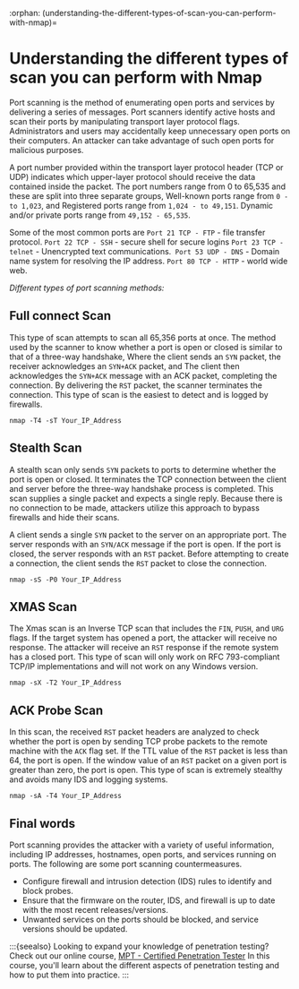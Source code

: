 :orphan:
(understanding-the-different-types-of-scan-you-can-perform-with-nmap)=

# Understanding the different types of scan you can perform with Nmap

Port scanning is the method of enumerating open ports and services by delivering a series of messages. Port scanners identify active hosts and scan their ports by manipulating transport layer protocol flags. Administrators and users may accidentally keep unnecessary open ports on their computers. An attacker can take advantage of such open ports for malicious purposes.

A port number provided within the transport layer protocol header (TCP or UDP) indicates which upper-layer protocol should receive the data contained inside the packet. The port numbers range from 0 to 65,535 and these are split into three separate groups, Well-known ports range from `0 - to 1,023`, and Registered ports range from `1,024 - to 49,151`. Dynamic and/or private ports range from `49,152 - 65,535`.

Some of the most common ports are `Port 21 TCP - FTP` - file transfer protocol. `Port 22 TCP - SSH` - secure shell for secure logins `Port 23 TCP - telnet` - Unencrypted text communications.` Port 53 UDP - DNS` - Domain name system for resolving the IP address. `Port 80 TCP - HTTP` - world wide web.

_Different types of port scanning methods:_

## Full connect Scan

This type of scan attempts to scan all 65,356 ports at once. The method used by the scanner to know whether a port is open or closed is similar to that of a three-way handshake, Where the client sends an `SYN` packet, the receiver acknowledges an `SYN+ACK` packet, and The client then acknowledges the `SYN+ACK` message with an ACK packet, completing the connection. By delivering the `RST` packet, the scanner terminates the connection. This type of scan is the easiest to detect and is logged by firewalls.

`nmap -T4 -sT Your_IP_Address`

## Stealth Scan

A stealth scan only sends `SYN` packets to ports to determine whether the port is open or closed. It terminates the TCP connection between the client and server before the three-way handshake process is completed. This scan supplies a single packet and expects a single reply. Because there is no connection to be made, attackers utilize this approach to bypass firewalls and hide their scans.

A client sends a single `SYN` packet to the server on an appropriate port. The server responds with an `SYN/ACK` message if the port is open. If the port is closed, the server responds with an `RST` packet. Before attempting to create a connection, the client sends the `RST` packet to close the connection.

`nmap -sS -P0 Your_IP_Address`

## XMAS Scan

The Xmas scan is an Inverse TCP scan that includes the `FIN`, `PUSH`, and `URG` flags. If the target system has opened a port, the attacker will receive no response. The attacker will receive an `RST` response if the remote system has a closed port. This type of scan will only work on RFC 793-compliant TCP/IP implementations and will not work on any Windows version.

`nmap -sX -T2 Your_IP_Address`

## ACK Probe Scan

In this scan, the received `RST` packet headers are analyzed to check whether the port is open by sending TCP probe packets to the remote machine with the `ACK` flag set. If the TTL value of the `RST` packet is less than 64, the port is open. If the window value of an `RST` packet on a given port is greater than zero, the port is open. This type of scan is extremely stealthy and avoids many IDS and logging systems.

`nmap -sA -T4 Your_IP_Address`

## Final words

Port scanning provides the attacker with a variety of useful information, including IP addresses, hostnames, open ports, and services running on ports. The following are some port scanning countermeasures.

- Configure firewall and intrusion detection (IDS) rules to identify and block probes.
- Ensure that the firmware on the router, IDS, and firewall is up to date with the most recent releases/versions.
- Unwanted services on the ports should be blocked, and service versions should be updated.

:::{seealso}
Looking to expand your knowledge of penetration testing? Check out our online course, [MPT - Certified Penetration Tester](https://www.mosse-institute.com/certifications/mpt-certified-penetration-tester.html) In this course, you'll learn about the different aspects of penetration testing and how to put them into practice.
:::
